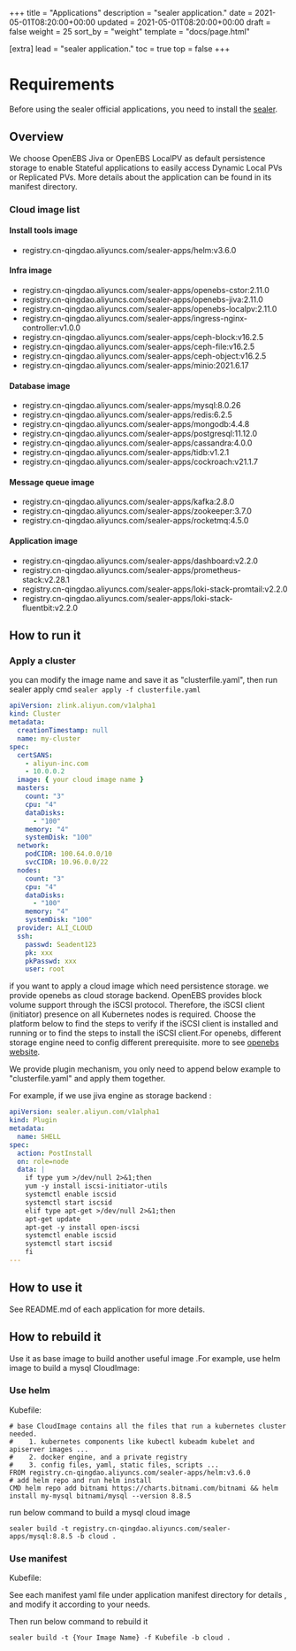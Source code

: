 +++
title = "Applications"
description = "sealer application."
date = 2021-05-01T08:20:00+00:00
updated = 2021-05-01T08:20:00+00:00
draft = false
weight = 25
sort_by = "weight"
template = "docs/page.html"

[extra]
lead = "sealer application."
toc = true
top = false
+++

# Requirements

Before using the sealer official applications, you need to install the [sealer](https://github.com/alibaba/sealer).

## Overview

We choose OpenEBS Jiva or OpenEBS LocalPV as default persistence storage to enable Stateful applications to easily access Dynamic Local PVs
or Replicated PVs. More details about the application can be found in its manifest directory.

### Cloud image list

#### Install tools image

* registry.cn-qingdao.aliyuncs.com/sealer-apps/helm:v3.6.0

#### Infra image

* registry.cn-qingdao.aliyuncs.com/sealer-apps/openebs-cstor:2.11.0
* registry.cn-qingdao.aliyuncs.com/sealer-apps/openebs-jiva:2.11.0
* registry.cn-qingdao.aliyuncs.com/sealer-apps/openebs-localpv:2.11.0
* registry.cn-qingdao.aliyuncs.com/sealer-apps/ingress-nginx-controller:v1.0.0
* registry.cn-qingdao.aliyuncs.com/sealer-apps/ceph-block:v16.2.5
* registry.cn-qingdao.aliyuncs.com/sealer-apps/ceph-file:v16.2.5
* registry.cn-qingdao.aliyuncs.com/sealer-apps/ceph-object:v16.2.5
* registry.cn-qingdao.aliyuncs.com/sealer-apps/minio:2021.6.17

#### Database image

* registry.cn-qingdao.aliyuncs.com/sealer-apps/mysql:8.0.26
* registry.cn-qingdao.aliyuncs.com/sealer-apps/redis:6.2.5
* registry.cn-qingdao.aliyuncs.com/sealer-apps/mongodb:4.4.8
* registry.cn-qingdao.aliyuncs.com/sealer-apps/postgresql:11.12.0
* registry.cn-qingdao.aliyuncs.com/sealer-apps/cassandra:4.0.0
* registry.cn-qingdao.aliyuncs.com/sealer-apps/tidb:v1.2.1
* registry.cn-qingdao.aliyuncs.com/sealer-apps/cockroach:v21.1.7

#### Message queue image

* registry.cn-qingdao.aliyuncs.com/sealer-apps/kafka:2.8.0
* registry.cn-qingdao.aliyuncs.com/sealer-apps/zookeeper:3.7.0
* registry.cn-qingdao.aliyuncs.com/sealer-apps/rocketmq:4.5.0

#### Application image

* registry.cn-qingdao.aliyuncs.com/sealer-apps/dashboard:v2.2.0
* registry.cn-qingdao.aliyuncs.com/sealer-apps/prometheus-stack:v2.28.1
* registry.cn-qingdao.aliyuncs.com/sealer-apps/loki-stack-promtail:v2.2.0
* registry.cn-qingdao.aliyuncs.com/sealer-apps/loki-stack-fluentbit:v2.2.0

## How to run it

### Apply a cluster

you can modify the image name and save it as "clusterfile.yaml", then run sealer apply
cmd  `sealer apply -f clusterfile.yaml`

```yaml
apiVersion: zlink.aliyun.com/v1alpha1
kind: Cluster
metadata:
  creationTimestamp: null
  name: my-cluster
spec:
  certSANS:
    - aliyun-inc.com
    - 10.0.0.2
  image: { your cloud image name }
  masters:
    count: "3"
    cpu: "4"
    dataDisks:
      - "100"
    memory: "4"
    systemDisk: "100"
  network:
    podCIDR: 100.64.0.0/10
    svcCIDR: 10.96.0.0/22
  nodes:
    count: "3"
    cpu: "4"
    dataDisks:
      - "100"
    memory: "4"
    systemDisk: "100"
  provider: ALI_CLOUD
  ssh:
    passwd: Seadent123
    pk: xxx
    pkPasswd: xxx
    user: root
```

if you want to apply a cloud image which need persistence storage. we provide openebs as cloud storage backend. OpenEBS
provides block volume support through the iSCSI protocol. Therefore, the iSCSI client (initiator) presence on all
Kubernetes nodes is required. Choose the platform below to find the steps to verify if the iSCSI client is installed and
running or to find the steps to install the iSCSI client.For openebs, different storage engine need to config different
prerequisite. more to see [openebs website](https://docs.openebs.io/).

We provide plugin mechanism, you only need to append below example to "clusterfile.yaml" and apply them together.

For example, if we use jiva engine as storage backend :

```yaml
apiVersion: sealer.aliyun.com/v1alpha1
kind: Plugin
metadata:
  name: SHELL
spec:
  action: PostInstall
  on: role=node
  data: |
    if type yum >/dev/null 2>&1;then
    yum -y install iscsi-initiator-utils
    systemctl enable iscsid
    systemctl start iscsid
    elif type apt-get >/dev/null 2>&1;then
    apt-get update
    apt-get -y install open-iscsi
    systemctl enable iscsid
    systemctl start iscsid
    fi
---
```

## How to use it

See README.md of each application for more details.

## How to rebuild it

Use it as base image to build another useful image .For example, use helm image to build a mysql CloudImage:

### Use helm

Kubefile:

```shell
# base CloudImage contains all the files that run a kubernetes cluster needed.
#    1. kubernetes components like kubectl kubeadm kubelet and apiserver images ...
#    2. docker engine, and a private registry
#    3. config files, yaml, static files, scripts ...
FROM registry.cn-qingdao.aliyuncs.com/sealer-apps/helm:v3.6.0
# add helm repo and run helm install
CMD helm repo add bitnami https://charts.bitnami.com/bitnami && helm install my-mysql bitnami/mysql --version 8.8.5
```

run below command to build a mysql cloud image

```shell
sealer build -t registry.cn-qingdao.aliyuncs.com/sealer-apps/mysql:8.8.5 -b cloud .
```

### Use manifest

Kubefile:

See each manifest yaml file under application manifest directory for details , and modify it according to your needs.

Then run below command to rebuild it

```shell
sealer build -t {Your Image Name} -f Kubefile -b cloud .
```
